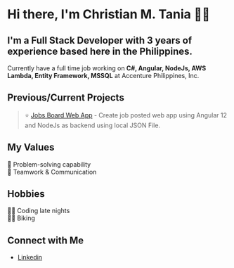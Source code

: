 # Hi there, I'm Christian M. Tania 👋🏻

## I'm a Full Stack Developer with 3 years of experience based here in the Philippines.
Currently have a full time job working on <strong> C#, Angular, NodeJs, AWS Lambda, Entity Framework, MSSQL</strong>  at Accenture Philippines, Inc.

## Previous/Current Projects <br/>
> ⭐️ [Jobs Board Web App](https://github.com/cmtania/jobs-board) - Create job posted web app using Angular 12 and NodeJs as backend using local JSON File.


## My Values
🧠 Problem-solving capability<br/>
🙌 Teamwork & Communication

## Hobbies
👨‍💻 Coding late nights <br/>
🚴‍♂️ Biking </br>

## Connect with Me
- [Linkedin](https://www.linkedin.com/in/taniachristian/) <br/>

